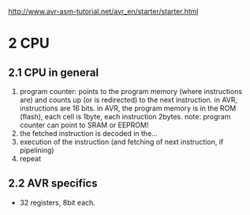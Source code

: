 http://www.avr-asm-tutorial.net/avr_en/starter/starter.html

# 2 CPU
## 2.1 CPU in general
1. program counter: points to the program memory (where instructions are) and counts up (or is redirected) to the next instruction. in AVR, instructions are 16 bits. 
in AVR, the program memory is in the ROM (flash), each cell is 1byte, each instruction 2bytes.
note: program counter can point to SRAM or EEPROM!
2. the fetched instruction is decoded in the... 
3. execution of the instruction (and fetching of next instruction, if pipelining)
4. repeat
## 2.2 AVR specifics
* 32 registers, 8bit each.
